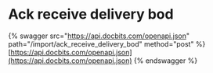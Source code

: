 # Ack receive delivery bod

{% swagger src="https://api.docbits.com/openapi.json" path="/import/ack_receive_delivery_bod" method="post" %}
[https://api.docbits.com/openapi.json](https://api.docbits.com/openapi.json)
{% endswagger %}
